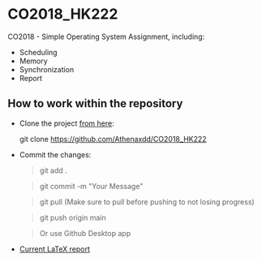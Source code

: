 # CO2018_HK222
CO2018 - Simple Operating System Assignment, including: 
- Scheduling 
- Memory
- Synchronization
- Report

## How to work within the repository 
- Clone the project [from here](https://github.com/Athenaxdd/CO2018_HK222): 

  git clone https://github.com/Athenaxdd/CO2018_HK222
  
- Commit the changes: 
  > git add .

  > git commit -m "Your Message"
  
  > git pull (Make sure to pull before pushing to not losing progress)
  
  > git push origin main
  
  > Or use Github Desktop app
  
- [Current LaTeX report](https://www.overleaf.com/read/vkgmzcqgtvbz)
